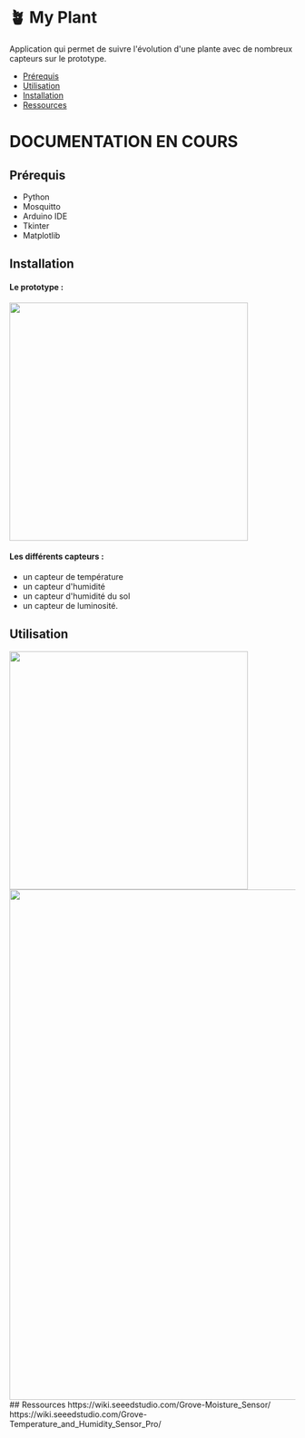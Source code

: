 # 🪴 My Plant

Application qui permet de suivre l'évolution d'une plante avec de nombreux capteurs sur le prototype. <br>

* [Prérequis](#requirements)
* [Utilisation](#usage)
* [Installation](#installation)
* [Ressources](#resources)

# DOCUMENTATION EN COURS

## Prérequis
- Python
- Mosquitto
- Arduino IDE
- Tkinter
- Matplotlib
  
## Installation
#### Le prototype :
<img src="https://github.com/itsKevinJM/myplant/assets/90609887/91eca688-7abf-4f7a-a3e4-aac9e5532e16" width="420px"/>
<br>

#### Les différents capteurs :

- un capteur de température
- un capteur d'humidité
- un capteur d'humidité du sol
- un capteur de luminosité.

## Utilisation
<img src="https://github.com/itsKevinJM/myplant/assets/90609887/e4a19761-51fa-4555-acae-845b20781687" width="420px"/>
<img src="https://github.com/itsKevinJM/myplant/assets/90609887/de6f740f-4d41-41ce-a42a-28c6f9ace506" width="900px"/> 
## Ressources
https://wiki.seeedstudio.com/Grove-Moisture_Sensor/ <br>
https://wiki.seeedstudio.com/Grove-Temperature_and_Humidity_Sensor_Pro/


